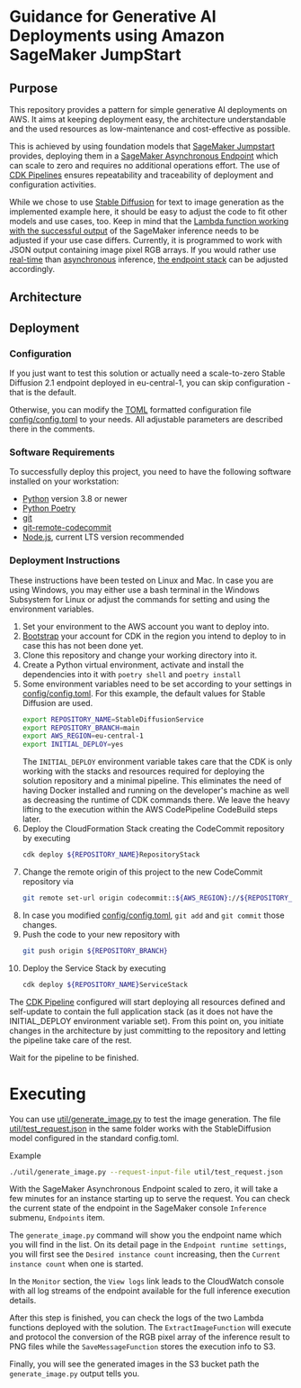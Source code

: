 # Guidance for Generative AI Deployments using Amazon SageMaker JumpStart

## Purpose

This repository provides a pattern for simple generative AI deployments on AWS. It aims at keeping deployment easy, the architecture understandable and the used resources as low-maintenance and cost-effective as possible.

This is achieved by using foundation models that [SageMaker Jumpstart](https://docs.aws.amazon.com/sagemaker/latest/dg/studio-jumpstart.html) provides, deploying them in a [SageMaker Asynchronous Endpoint](https://docs.aws.amazon.com/sagemaker/latest/dg/async-inference.html) which can scale to zero and requires no additional operations effort. The use of [CDK Pipelines](https://docs.aws.amazon.com/cdk/v2/guide/cdk_pipeline.html) ensures repeatability and traceability of deployment and configuration activities.

While we chose to use [Stable Diffusion](https://stability.ai/stablediffusion) for text to image generation as the implemented example here, it should be easy to adjust the code to fit other models and use cases, too. Keep in mind that the [Lambda function working with the successful output](simple_generative_ai_service/lambda/extract_image/) of the SageMaker inference needs to be adjusted if your use case differs. Currently, it is programmed to work with JSON output containing image pixel RGB arrays. If you would rather use [real-time](https://docs.aws.amazon.com/sagemaker/latest/dg/realtime-endpoints.html) than [asynchronous](https://docs.aws.amazon.com/sagemaker/latest/dg/async-inference.html) inference, [the endpoint stack](simple_generative_ai_service/service_endpoint_stack.py) can be adjusted accordingly.

## Architecture

## Deployment

### Configuration

If you just want to test this solution or actually need a scale-to-zero Stable Diffusion 2.1 endpoint deployed in eu-central-1, you can skip configuration - that is the default.

Otherwise, you can modify the [TOML](https://toml.io/en/) formatted configuration file [config/config.toml](config/config.toml) to your needs. All adjustable parameters are described there in the comments.

### Software Requirements

To successfully deploy this project, you need to have the following software installed on your workstation:

* [Python](https://www.python.org/) version 3.8 or newer
* [Python Poetry](https://python-poetry.org/)
* [git](https://git-scm.com/)
* [git-remote-codecommit](https://docs.aws.amazon.com/codecommit/latest/userguide/setting-up-git-remote-codecommit.html#setting-up-git-remote-codecommit-install)
* [Node.js](https://nodejs.org/en), current LTS version recommended

### Deployment Instructions

These instructions have been tested on Linux and Mac. In case you are using Windows, you may either use a bash terminal in the Windows Subsystem for Linux or adjust the commands for setting and using the environment variables.

1. Set your environment to the AWS account you want to deploy into.
1. [Bootstrap](https://docs.aws.amazon.com/cdk/v2/guide/bootstrapping.html) your account for CDK in the region you intend to deploy to in case this has not been done yet.
1. Clone this repository and change your working directory into it.
1. Create a Python virtual environment, activate and install the dependencies into it with `poetry shell` and `poetry install`
1. Some environment variables need to be set according to your settings in [config/config.toml](config/config.toml). For this example, the default values for Stable Diffusion are used.
    ```bash
    export REPOSITORY_NAME=StableDiffusionService
    export REPOSITORY_BRANCH=main
    export AWS_REGION=eu-central-1
    export INITIAL_DEPLOY=yes
    ```
    The `INITIAL_DEPLOY` environment variable takes care that the CDK is only working with the stacks and resources required for deploying the solution repository and a minimal pipeline. This eliminates the need of having Docker installed and running on the developer's machine as well as decreasing the runtime of CDK commands there. We leave the heavy lifting to the execution within the AWS CodePipeline CodeBuild steps later.
1. Deploy the CloudFormation Stack creating the CodeCommit repository by executing
    ```bash
    cdk deploy ${REPOSITORY_NAME}RepositoryStack
    ```
1. Change the remote origin of this project to the new CodeCommit repository via
    ```bash
    git remote set-url origin codecommit::${AWS_REGION}://${REPOSITORY_NAME}
    ```
1. In case you modified [config/config.toml](config/config.toml), `git add` and `git commit` those changes. 
1. Push the code to your new repository with
    ```bash
    git push origin ${REPOSITORY_BRANCH}
    ```
1. Deploy the Service Stack by executing
    ```bash
    cdk deploy ${REPOSITORY_NAME}ServiceStack
    ```

The [CDK Pipeline](https://docs.aws.amazon.com/cdk/v2/guide/cdk_pipeline.html) configured will start deploying all resources defined and self-update to contain the full application stack (as it does not have the INITIAL_DEPLOY environment variable set). From this point on, you initiate changes in the architecture by just committing to the repository and letting the pipeline take care of the rest.

Wait for the pipeline to be finished.

# Executing

You can use [util/generate_image.py](util/generate_image.py) to test the image generation. The file [util/test_request.json](util/test_request.json) in the same folder works with the StableDiffusion model configured in the standard config.toml.

Example

```bash
./util/generate_image.py --request-input-file util/test_request.json
```

With the SageMaker Asynchronous Endpoint scaled to zero, it will take a few minutes for an instance starting up to serve the request. You can check the current state of the endpoint in the SageMaker console `Inference` submenu, `Endpoints` item.

The `generate_image.py` command will show you the endpoint name which you will find in the list. On its detail page in the `Endpoint runtime settings`, you will first see the `Desired instance count` increasing, then the `Current instance count` when one is started.

In the `Monitor` section, the `View logs` link leads to the CloudWatch console with all log streams of the endpoint available for the full inference execution details.

After this step is finished, you can check the logs of the two Lambda functions deployed with the solution. The `ExtractImageFunction` will execute and protocol the conversion of the RGB pixel array of the inference result to PNG files while the `SaveMessageFunction` stores the execution info to S3.

Finally, you will see the generated images in the S3 bucket path the `generate_image.py` output tells you.
